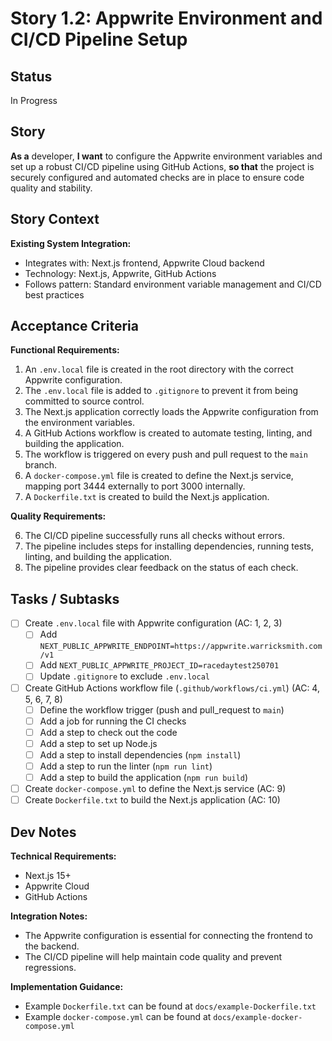 # Story 1.2: Appwrite Environment and CI/CD Pipeline Setup

## Status

In Progress

## Story

**As a** developer,
**I want** to configure the Appwrite environment variables and set up a robust CI/CD pipeline using GitHub Actions,
**so that** the project is securely configured and automated checks are in place to ensure code quality and stability.

## Story Context

**Existing System Integration:**

- Integrates with: Next.js frontend, Appwrite Cloud backend
- Technology: Next.js, Appwrite, GitHub Actions
- Follows pattern: Standard environment variable management and CI/CD best practices

## Acceptance Criteria

**Functional Requirements:**

1.  An `.env.local` file is created in the root directory with the correct Appwrite configuration.
2.  The `.env.local` file is added to `.gitignore` to prevent it from being committed to source control.
3.  The Next.js application correctly loads the Appwrite configuration from the environment variables.
4.  A GitHub Actions workflow is created to automate testing, linting, and building the application.
5.  The workflow is triggered on every push and pull request to the `main` branch.
6.  A `docker-compose.yml` file is created to define the Next.js service, mapping port 3444 externally to port 3000 internally.
7.  A `Dockerfile.txt` is created to build the Next.js application.

**Quality Requirements:**

6.  The CI/CD pipeline successfully runs all checks without errors.
7.  The pipeline includes steps for installing dependencies, running tests, linting, and building the application.
8.  The pipeline provides clear feedback on the status of each check.

## Tasks / Subtasks

- [ ] Create `.env.local` file with Appwrite configuration (AC: 1, 2, 3)
  - [ ] Add `NEXT_PUBLIC_APPWRITE_ENDPOINT=https://appwrite.warricksmith.com/v1`
  - [ ] Add `NEXT_PUBLIC_APPWRITE_PROJECT_ID=racedaytest250701`
  - [ ] Update `.gitignore` to exclude `.env.local`
- [ ] Create GitHub Actions workflow file (`.github/workflows/ci.yml`) (AC: 4, 5, 6, 7, 8)
  - [ ] Define the workflow trigger (push and pull_request to `main`)
  - [ ] Add a job for running the CI checks
  - [ ] Add a step to check out the code
  - [ ] Add a step to set up Node.js
  - [ ] Add a step to install dependencies (`npm install`)
  - [ ] Add a step to run the linter (`npm run lint`)
  - [ ] Add a step to build the application (`npm run build`)
- [ ] Create `docker-compose.yml` to define the Next.js service (AC: 9)
- [ ] Create `Dockerfile.txt` to build the Next.js application (AC: 10)

## Dev Notes

**Technical Requirements:**

- Next.js 15+
- Appwrite Cloud
- GitHub Actions

**Integration Notes:**

- The Appwrite configuration is essential for connecting the frontend to the backend.
- The CI/CD pipeline will help maintain code quality and prevent regressions.

**Implementation Guidance:**

- Example `Dockerfile.txt` can be found at `docs/example-Dockerfile.txt`
- Example `docker-compose.yml` can be found at `docs/example-docker-compose.yml`
